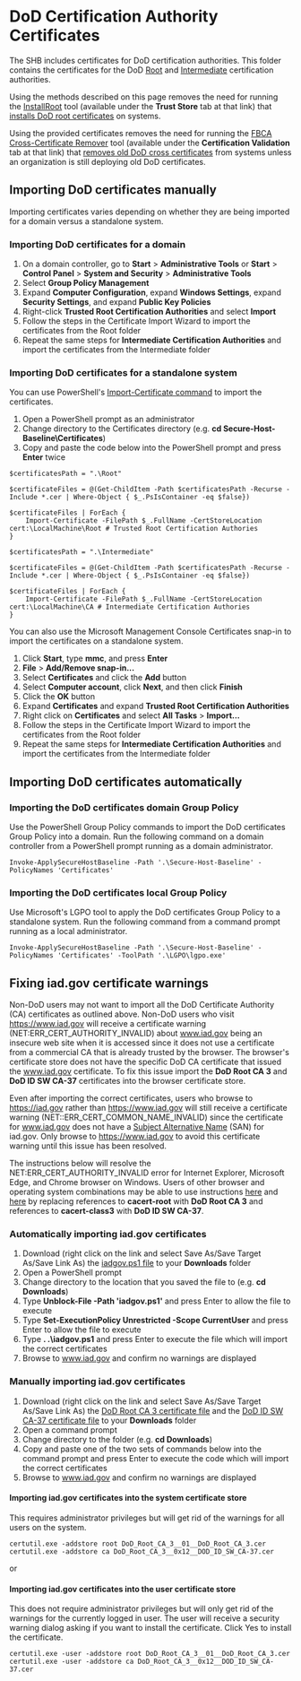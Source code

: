 # DoD Certification Authority Certificates

The SHB includes certificates for DoD certification authorities. This folder contains  the certificates for the DoD [Root](./Root/) and [Intermediate](./Intermediate/) certification authorities.


Using the methods described on this page removes the need for running the [InstallRoot](http://iase.disa.mil/pki-pke/Pages/tools.aspx) tool (available under the **Trust Store** tab at that link) that [installs DoD root certificates](http://iase.disa.mil/pki-pke/Documents/InstallRoot%204_1%20NIPRNET_User_Guide_02132015.pdf) on systems.


Using the provided certificates removes the need for running the [FBCA Cross-Certificate Remover](http://iase.disa.mil/pki-pke/Pages/tools.aspx) tool (available under the **Certification Validation** tab at that link) that [removes old DoD cross certificates](http://iasecontent.disa.mil/pki-pke/unclass-fbca_cross_cert_remover_user_guide_v113.pdf) from systems unless an organization is still deploying old DoD certificates.


## Importing DoD certificates manually
Importing certificates varies depending on whether they are being imported for a domain versus a standalone system.

### Importing DoD certificates for a domain

1. On a domain controller, go to **Start** > **Administrative Tools** or **Start** > **Control Panel** > **System and Security** > **Administrative Tools**
1. Select **Group Policy Management**
1. Expand **Computer Configuration**, expand **Windows Settings**, expand **Security Settings**, and expand **Public Key Policies**
1. Right-click **Trusted Root Certification Authorities** and select **Import**
1. Follow the steps in the Certificate Import Wizard to import the certificates from the Root folder
1. Repeat the same steps for **Intermediate Certification Authorities** and import the certificates from the Intermediate folder


### Importing DoD certificates for a standalone system

You can use PowerShell's [Import-Certificate command](https://technet.microsoft.com/en-us/%5Clibrary/hh848630(v=wps.630).aspx) to import the certificates. 

1. Open a PowerShell prompt as an administrator
1. Change directory to the Certificates directory (e.g. **cd Secure-Host-Baseline\\Certificates**)
1. Copy and paste the code below into the PowerShell prompt and press **Enter** twice


```
$certificatesPath = ".\Root"

$certificateFiles = @(Get-ChildItem -Path $certificatesPath -Recurse -Include *.cer | Where-Object { $_.PsIsContainer -eq $false})

$certificateFiles | ForEach {
    Import-Certificate -FilePath $_.FullName -CertStoreLocation cert:\LocalMachine\Root # Trusted Root Certification Authories
}

$certificatesPath = ".\Intermediate"

$certificateFiles = @(Get-ChildItem -Path $certificatesPath -Recurse -Include *.cer | Where-Object { $_.PsIsContainer -eq $false})

$certificateFiles | ForEach {
    Import-Certificate -FilePath $_.FullName -CertStoreLocation cert:\LocalMachine\CA # Intermediate Certification Authories
}
```

You can also use the Microsoft Management Console Certificates snap-in to import the certificates on a standalone system.

1. Click **Start**, type **mmc**, and press **Enter**
1. **File** > **Add/Remove snap-in...**
1. Select **Certificates** and click the **Add** button
1. Select **Computer account**, click **Next**, and then click **Finish**
1. Click the **OK** button
1. Expand **Certificates** and expand **Trusted Root Certification Authorities**
1. Right click on **Certificates** and select **All Tasks** > **Import...**
1. Follow the steps in the Certificate Import Wizard to import the certificates from the Root folder
1. Repeat the same steps for **Intermediate Certification Authorities** and import the certificates from the Intermediate folder

## Importing DoD certificates automatically

### Importing the DoD certificates domain Group Policy
Use the PowerShell Group Policy commands to import the DoD certificates Group Policy into a domain. Run the following command on a domain controller from a PowerShell prompt running as a domain administrator. 

```
Invoke-ApplySecureHostBaseline -Path '.\Secure-Host-Baseline' -PolicyNames 'Certificates'
```

### Importing the DoD certificates local Group Policy
Use Microsoft's LGPO tool to apply the DoD certificates Group Policy to a standalone system. Run the following command from a command prompt running as a local administrator.

```
Invoke-ApplySecureHostBaseline -Path '.\Secure-Host-Baseline' -PolicyNames 'Certificates' -ToolPath '.\LGPO\lgpo.exe'
```

## Fixing iad.gov certificate warnings
Non-DoD users may not want to import all the DoD Certificate Authority (CA) certificates as outlined above. Non-DoD users who visit https://www.iad.gov will receive a certificate warning (NET:ERR_CERT_AUTHORITY_INVALID) about www.iad.gov being an insecure web site when it is accessed since it does not use a certificate from a commercial CA that is already trusted by the browser. The browser's certificate store does not have the specific DoD CA certificate that issued the www.iad.gov certificate. To fix this issue import the **DoD Root CA 3** and **DoD ID SW CA-37** certificates into the browser certificate store.

Even after importing the correct certificates, users who browse to https://iad.gov rather than https://www.iad.gov will still receive a certificate warning (NET::ERR_CERT_COMMON_NAME_INVALID) since the certificate for www.iad.gov does not have a [Subject Alternative Name](https://en.wikipedia.org/wiki/Subject_Alternative_Name) (SAN) for iad.gov. Only browse to https://www.iad.gov to avoid this certificate warning until this issue has been resolved.

The instructions below will resolve the NET:ERR_CERT_AUTHORITY_INVALID error for Internet Explorer, Microsoft Edge, and Chrome browser on Windows. Users of other browser and operating system combinations may be able to use instructions [here](http://wiki.cacert.org/FAQ/ImportRootCert) and [here](http://wiki.cacert.org/FAQ/BrowserClients) by replacing references to **cacert-root** with **DoD Root CA 3** and references to **cacert-class3** with **DoD ID SW CA-37**.

### Automatically importing iad.gov certificates
1. Download (right click on the link and select Save As/Save Target As/Save Link As) the [iadgov.ps1 file](./Scripts/iadgov.ps1?raw=true) to your **Downloads** folder
1. Open a PowerShell prompt
1. Change directory to the location that you saved the file to (e.g. **cd Downloads**)
1. Type **Unblock-File -Path 'iadgov.ps1'** and press Enter to allow the file to execute
1. Type **Set-ExecutionPolicy Unrestricted -Scope CurrentUser** and press Enter to allow the file to execute
1. Type **. .\\iadgov.ps1** and press Enter to execute the file which will import the correct certificates
1. Browse to www.iad.gov and confirm no warnings are displayed

### Manually importing iad.gov certificates

1. Download (right click on the link and select Save As/Save Target As/Save Link As) the [DoD Root CA 3 certificate file](./Root/DoD_Root_CA_3__01__DoD_Root_CA_3.cer?raw=true) and the [DoD ID SW CA-37 certificate file](./Intermediate/DoD_Root_CA_3__0x12__DOD_ID_SW_CA-37.cer?raw=true) to your **Downloads** folder
1. Open a command prompt
1. Change directory to the folder (e.g. **cd Downloads**)
1. Copy and paste one of the two sets of commands below into the command prompt and press Enter to execute the code which will import the correct certificates
1. Browse to www.iad.gov and confirm no warnings are displayed


#### Importing iad.gov certificates into the system certificate store
This requires administrator privileges but will get rid of the warnings for all users on the system.
```
certutil.exe -addstore root DoD_Root_CA_3__01__DoD_Root_CA_3.cer
certutil.exe -addstore ca DoD_Root_CA_3__0x12__DOD_ID_SW_CA-37.cer
```

or

#### Importing iad.gov certificates into the user certificate store
This does not require administrator privileges but will only get rid of the warnings for the currently logged in user. The user will receive a security warning dialog asking if you want to install the certificate. Click Yes to install the certificate.
```
certutil.exe -user -addstore root DoD_Root_CA_3__01__DoD_Root_CA_3.cer
certutil.exe -user -addstore ca DoD_Root_CA_3__0x12__DOD_ID_SW_CA-37.cer
```